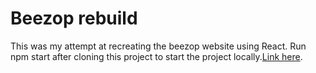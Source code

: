 # Beezop rebuild

This was my attempt at recreating the beezop website using React.
Run npm start after cloning this project to start the project locally.[Link here](https://beezop-dev.netlify.app/).


